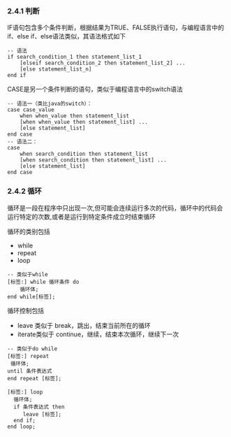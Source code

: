 ### 2.4.1 判断

IF语句包含多个条件判断，根据结果为TRUE、FALSE执行语句，与编程语言中的if、else if、else语法类似，其语法格式如下

~~~mysql
-- 语法
if search_condition_1 then statement_list_1
    [elseif search_condition_2 then statement_list_2] ...
    [else statement_list_n]
end if
~~~

CASE是另一个条件判断的语句，类似于编程语言中的switch语法

~~~mysql
-- 语法一（类比java的switch）：
case case_value
    when when_value then statement_list
    [when when_value then statement_list] ...
    [else statement_list]
end case
-- 语法二：
case
    when search_condition then statement_list
    [when search_condition then statement_list] ...
    [else statement_list]
end case
~~~

### 2.4.2 循环

循环是一段在程序中只出现一次,但可能会连续运行多次的代码，循环中的代码会运行特定的次数,或者是运行到特定条件成立时结束循环

循环的类别包括

- while
- repeat
- loop

~~~mysql
-- 类似于while
[标签:] while 循环条件 do
    循环体;
end while[标签];
~~~

循环控制包括

- leave 类似于 break，跳出，结束当前所在的循环
- iterate类似于 continue，继续，结束本次循环，继续下一次

~~~mysql
-- 类似于do while
[标签:] repeat 
 循环体;
until 条件表达式
end repeat [标签];
~~~

~~~mysql
[标签:] loop
  循环体;
  if 条件表达式 then 
     leave [标签]; 
  end if;
end loop;
~~~
